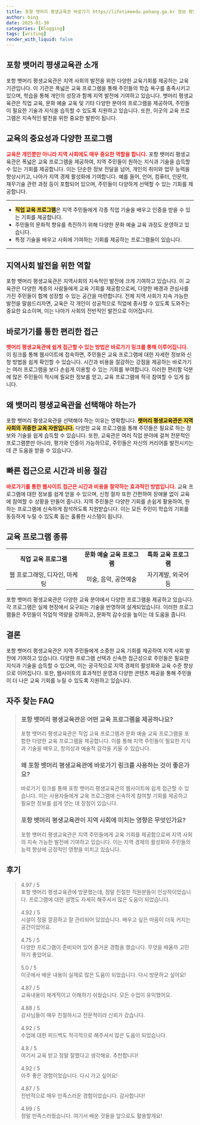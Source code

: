 ```yaml
---
title: 포항 뱃머리 평생교육관 바로가기 https//lifetimeedu.pohang.go.kr 정보 확인
author: bing
date: 2025-01-30
categories: [Blogging]
tags: [writing]
render_with_liquid: false
---
```



<h2 id='포항 뱃머리 평생교육관 소개'>포항 뱃머리 평생교육관 소개</h2>

<p>포항 뱃머리 평생교육관은 지역 사회의 발전을 위한 다양한 교육기회를 제공하는 교육 기관입니다. 이 기관은 폭넓은 교육 프로그램을 통해 주민들의 학습 욕구를 충족시키고 있으며, 학습을 통해 개인의 성장과 함께 지역 발전에 기여하고 있습니다. 뱃머리 평생교육관은 직업 교육, 문화 예술 교육 및 기타 다양한 분야의 프로그램을 제공하여, 주민들이 필요한 기술과 지식을 습득할 수 있도록 지원하고 있습니다. 또한, 이곳의 교육 프로그램은 지속적인 발전을 위한 중요한 발판이 됩니다.</p>

<h2 id='교육의 중요성과 프로그램'>교육의 중요성과 다양한 프로그램</h2>

<p><b><span style="color: #ee2323;">교육은 개인뿐만 아니라 지역 사회에도 매우 중요한 역할을 합니다.</span></b> 포항 뱃머리 평생교육관은 폭넓은 교육 프로그램을 제공하여,  지역 주민들이 원하는 지식과 기술을 습득할 수 있는 기회를 제공합니다. 이는 단순한 정보 전달을 넘어, 개인의 취미와 업무 능력을 향상시키고, 나아가 지역 경제 활성화에 기여합니다. 예를 들어, 언어, 컴퓨터, 인문학, 재무기술 관련 과정 등이 포함되어 있으며, 주민들이 다양하게 선택할 수 있는 기회를 제공합니다.</p>

<hr />

<ul>
    <li><b><span style="background-color: #ffe066;">직업 교육 프로그램</span></b>은 지역 주민들에게 각종 직업 기술을 배우고 인증을 받을 수 있는 기회를 제공합니다.</li>
    <li>주민들의 문화적 향유를 촉진하기 위해 다양한 문화 예술 교육 과정도 운영하고 있습니다.</li>
    <li>특정 기술을 배우고 사회에 기여하는 기회를 제공하는 프로그램들이 있습니다.</li>
</ul>

<hr />

<h2 id='지역사회 발전을 위한 역할'>지역사회 발전을 위한 역할</h2>

<p>포항 뱃머리 평생교육관은 지역사회의 지속적인 발전에 크게 기여하고 있습니다. 이 교육관은 다양한 계층의 사람들에게 교육 기회를 제공함으로써, 다양한 배경과 관심사를 가진 주민들이 함께 성장할 수 있는 공간을 마련합니다. 전체 지역 사회가 지속 가능한 발전을 말씀드리자면, 교육은 각 개인이 성공적으로 직업에 종사할 수 있도록 도와주는 중요한 요소이며, 이는 나아가 사회의 전반적인 발전으로 이어집니다.</p>

<h2 id='바로가기를 통한 편리한 접근'>바로가기를 통한 편리한 접근</h2>

<p><b><span style="color: #ee2323;">뱃머리 평생교육관에 쉽게 접근할 수 있는 방법은 바로가기 링크를 통해 이루어집니다.</span></b> 이 링크를 통해 웹사이트에 접속하면, 주민들은 교육 프로그램에 대한 자세한 정보와 신청 방법을 쉽게 확인할 수 있습니다. 시간과 비용을 절감하는 강점을 제공하는 바로가기는 여러 프로그램을 보다 손쉽게 이용할 수 있는 기회를 부여합니다. 이러한 편리함 덕분에 많은 주민들이 적시에 필요한 정보를 얻고, 교육 프로그램에 적극 참여할 수 있게 됩니다.</p>

<h2 id='왜 뱃머리 평생교육관을 선택해야 하는가'>왜 뱃머리 평생교육관을 선택해야 하는가</h2>

<p>포항 뱃머리 평생교육관을 선택해야 하는 이유는 명확합니다. <b><span style="background-color: #ffe066;">뱃머리 평생교육관은 지역 사회의 귀중한 교육 자원입니다.</span></b> 다양한 교육 프로그램을 통해 주민들은 필요로 하는 정보와 기술을 쉽게 습득할 수 있습니다. 또한, 교육관은 여러 직업 분야에 걸쳐 전문적인 프로그램뿐만 아니라, 평가와 인증이 가능하므로, 주민들은 자신의 커리어를 발전시키는 데 큰 도움을 받을 수 있습니다.</p>

<h2 id='빠른 접근으로 시간과 비용 절감'>빠른 접근으로 시간과 비용 절감</h2>

<p><b><span style="color: #ee2323;">바로가기를 통한 웹사이트 접근은 시간과 비용을 절약하는 효과적인 방법입니다.</span></b> 교육 프로그램에 대한 정보를 쉽게 얻을 수 있으며, 신청 절차 또한 간편하여 장애물 없이 교육에 참여할 수 상황을 만들어 줍니다. 지역 주민들은 다양한 기회를 손쉽게 활용하여, 원하는 프로그램에 신속하게 참석하도록 지원받습니다. 이는 모든 주민이 학습의 기회를 동등하게 누릴 수 있도록 돕는 훌륭한 시스템이 됩니다.</p>

<h2 id='교육 프로그램 종류'>교육 프로그램 종류</h2>

<table>
    <tr>
        <td style="text-align: center; height: 17px;"><b>직업 교육 프로그램</b></td>
        <td style="text-align: center; height: 17px;"><b>문화 예술 교육 프로그램</b></td>
        <td style="text-align: center; height: 17px;"><b>특화 교육 프로그램</b></td>
    </tr>
    <tr>
        <td style="text-align: center; height: 17px;">웹 프로그래밍, 디자인, 마케팅</td>
        <td style="text-align: center; height: 17px;">미술, 음악, 공연예술</td>
        <td style="text-align: center; height: 17px;">자기계발, 외국어 등</td>
    </tr>
</table>

<p>포항 뱃머리 평생교육관은 다양한 교육 분야에서 다양한 프로그램을 제공하고 있습니다. 각 프로그램은 실제 현장에서 요구되는 기술을 반영하여 설계되었습니다. 이러한 프로그램들은 주민들이 직업적 역량을 강화하고, 문화적 감수성을 높이는 데 도움을 줍니다.</p>

<h2 id='결론'>결론</h2>

<p>포항 뱃머리 평생교육관은 지역 주민들에게 소중한 교육 기회를 제공하여 지역 사회 발전에 기여하고 있습니다. 다양한 프로그램 선택과 신속한 접근성으로 주민들은 필요한 지식과 기술을 습득할 수 있으며, 이는 궁극적으로 지역 경제의 활성화와 교육 수준 향상으로 이어집니다. 또한, 웹사이트의 효과적인 운영과 다양한 콘텐츠 제공을 통해 주민들이 더 나은 교육 기회를 누릴 수 있도록 지원하고 있습니다.</p>


<h2 id='자주_찾는_FAQ'>자주 찾는 FAQ</h2>
<div itemscope="" itemtype="https://schema.org/FAQPage"> 
<blockquote> 
<div itemscope="" itemprop="mainEntity" itemtype="https://schema.org/Question"> 
<h3 itemprop="name">포항 뱃머리 평생교육관은 어떤 교육 프로그램을 제공하나요?</h3> 
<div itemscope="" itemprop="acceptedAnswer" itemtype="https://schema.org/Answer"> 
<span itemprop="text"> 
<p>포항 뱃머리 평생교육관은 직업 교육 프로그램과 문화 예술 교육 프로그램을 포함한 다양한 교육 프로그램을 제공합니다. 이를 통해 지역 주민들이 필요한 지식과 기술을 배우고, 창의성과 예술적 감각을 키울 수 있습니다.</p> 
</span> 
</div> 
</div> 

<div itemscope="" itemprop="mainEntity" itemtype="https://schema.org/Question"> 
<h3 itemprop="name">왜 포항 뱃머리 평생교육관에 바로가기 링크를 사용하는 것이 좋은가요?</h3> 
<div itemscope="" itemprop="acceptedAnswer" itemtype="https://schema.org/Answer"> 
<span itemprop="text"> 
<p>바로가기 링크를 통해 포항 뱃머리 평생교육관의 웹사이트에 쉽게 접근할 수 있습니다. 이는 사용자들에게 교육 프로그램에 신속하게 참여할 기회를 제공하고 필요한 정보를 쉽게 얻는 데 장점이 있습니다.</p> 
</span> 
</div> 
</div> 

<div itemscope="" itemprop="mainEntity" itemtype="https://schema.org/Question"> 
<h3 itemprop="name">포항 뱃머리 평생교육관이 지역 사회에 미치는 영향은 무엇인가요?</h3> 
<div itemscope="" itemprop="acceptedAnswer" itemtype="https://schema.org/Answer"> 
<span itemprop="text"> 
<p>포항 뱃머리 평생교육관은 지역 주민들에게 교육 기회를 제공함으로써 지역 사회의 지속 가능한 발전에 기여하고 있습니다. 이는 지역 경제의 활성화와 주민들의 능력 향상에 긍정적인 영향을 미치고 있습니다.</p> 
</span> 
</div> 
</div> 

</blockquote> 
</div>
<h2 id='후기'>후기</h2>
<div itemscope itemtype="https://schema.org/Product">
  <blockquote>
  <div itemprop="review" itemscope itemtype="https://schema.org/Review">
      <div itemprop="reviewRating" itemscope itemtype="https://schema.org/Rating"> <span itemprop="ratingValue">4.97</span> / <span itemprop="bestRating">5</span> </div>
      <span itemprop="reviewBody">포항 뱃머리 평생교육관에 방문했는데, 정말 친절한 직원분들이 인상적이었습니다. 프로그램에 대한 설명도 자세히 해주셔서 많은 도움이 되었습니다.</span>
  </div>
  <br>
  <div itemprop="review" itemscope itemtype="https://schema.org/Review">
      <div itemprop="reviewRating" itemscope itemtype="https://schema.org/Rating"> <span itemprop="ratingValue">4.92</span> / <span itemprop="bestRating">5</span> </div>
      <span itemprop="reviewBody">시설이 정말 깔끔하고 잘 관리되어 있었습니다. 배우고 싶은 마음이 더욱 커지는 공간이었어요.</span>
  </div>
  <br>
  <div itemprop="review" itemscope itemtype="https://schema.org/Review">
      <div itemprop="reviewRating" itemscope itemtype="https://schema.org/Rating"> <span itemprop="ratingValue">4.75</span> / <span itemprop="bestRating">5</span> </div>
      <span itemprop="reviewBody">다양한 프로그램이 준비되어 있어 즐거운 경험을 했습니다. 무엇을 배울까 고민하기 좋았어요.</span>
  </div>
  <br>
  <div itemprop="review" itemscope itemtype="https://schema.org/Review">
      <div itemprop="reviewRating" itemscope itemtype="https://schema.org/Rating"> <span itemprop="ratingValue">5.0</span> / <span itemprop="bestRating">5</span> </div>
      <span itemprop="reviewBody">이곳에서 배운 내용이 실제로 많은 도움이 되었습니다. 다시 방문하고 싶어요!</span>
  </div>
  <br>
  <div itemprop="review" itemscope itemtype="https://schema.org/Review">
      <div itemprop="reviewRating" itemscope itemtype="https://schema.org/Rating"> <span itemprop="ratingValue">4.87</span> / <span itemprop="bestRating">5</span> </div>
      <span itemprop="reviewBody">교육내용이 체계적이고 이해하기 쉬웠습니다. 모든 수업이 유익했어요.</span>
  </div>
  <br>
  <div itemprop="review" itemscope itemtype="https://schema.org/Review">
      <div itemprop="reviewRating" itemscope itemtype="https://schema.org/Rating"> <span itemprop="ratingValue">4.88</span> / <span itemprop="bestRating">5</span> </div>
      <span itemprop="reviewBody">강사님들이 매우 친절하시고 전문적이라 신뢰가 갔습니다.</span>
  </div>
  <br>
  <div itemprop="review" itemscope itemtype="https://schema.org/Review">
      <div itemprop="reviewRating" itemscope itemtype="https://schema.org/Rating"> <span itemprop="ratingValue">4.92</span> / <span itemprop="bestRating">5</span> </div>
      <span itemprop="reviewBody">수업에 대한 피드백도 적극적으로 해주셔서 많은 도움이 되었습니다.</span>
  </div>
  <br>
  <div itemprop="review" itemscope itemtype="https://schema.org/Review">
      <div itemprop="reviewRating" itemscope itemtype="https://schema.org/Rating"> <span itemprop="ratingValue">4.8</span> / <span itemprop="bestRating">5</span> </div>
      <span itemprop="reviewBody">여기서 교육 받고 정말 잘했다고 생각해요. 추천합니다!</span>
  </div>
  <br>
  <div itemprop="review" itemscope itemtype="https://schema.org/Review">
      <div itemprop="reviewRating" itemscope itemtype="https://schema.org/Rating"> <span itemprop="ratingValue">4.92</span> / <span itemprop="bestRating">5</span> </div>
      <span itemprop="reviewBody">아주 좋은 경험이었습니다. 다시 가고 싶어요!</span>
  </div>
  <br>
  <div itemprop="review" itemscope itemtype="https://schema.org/Review">
      <div itemprop="reviewRating" itemscope itemtype="https://schema.org/Rating"> <span itemprop="ratingValue">4.87</span> / <span itemprop="bestRating">5</span> </div>
      <span itemprop="reviewBody">전반적으로 매우 만족스러운 경험이었습니다. 감사합니다!</span>
  </div>
  <br>
  <div itemprop="review" itemscope itemtype="https://schema.org/Review">
      <div itemprop="reviewRating" itemscope itemtype="https://schema.org/Rating"> <span itemprop="ratingValue">4.99</span> / <span itemprop="bestRating">5</span> </div>
      <span itemprop="reviewBody">정말 만족스러웠습니다. 여기서 배운 것들을 앞으로도 활용할게요!</span>
  </div>
  </blockquote>
</div>
